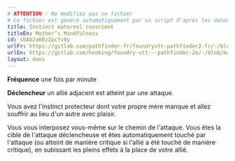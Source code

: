 ```yaml
---
# ATTENTION : Ne modifiez pas ce fichier
# Ce fichier est généré automatiquement par un script d'après les données du module Foundry VTT officiel et de sa traduction
title: Instinct maternel conscient
titleEn: Mother’s Mindfulness
id: sbAb2a6BzZpcYv8y
urlFr: https://gitlab.com/pathfinder-fr/foundryvtt-pathfinder2-fr/-/blob/master/data/feats/sbAb2a6BzZpcYv8y.htm
urlEn: https://gitlab.com/hooking/foundry-vtt---pathfinder-2e/-/blob/master/packs/data/feats.db/mother's-mindfulness.json
layout: dons
---
```

**Fréquence** une fois par minute

**Déclencheur** un allié adjacent est atteint par une attaque.

Vous avez l'instinct protecteur dont votre propre mère manque et allez souffrir au lieu d'un autre avec plaisir.

Vous vous interposez vous-même sur le chemin de l'attaque. Vous êtes la cible de l'attaque déclencheuse et êtes automatiquement touché par l'attaque (ou atteint de manière critique si l'allié a été touché de manière critique), en subissant les pleins effets à la place de votre allié.
